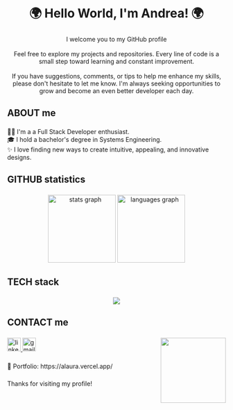 <h1 align="center">🌍 Hello World, I'm Andrea! 🌍</h1>

###

<p align="center">I welcome you to my GitHub profile <br/><br/>
Feel free to explore my projects and repositories. Every line of code is a small step toward learning and constant improvement.<br><br>If you have suggestions, comments, or tips to help me enhance my skills, please don't hesitate to let me know. I'm always seeking opportunities to grow and become an even better developer each day.</p>

###

<h2 align="left">ABOUT me</h2>

###

<p align="left">👩‍💻 I'm a a Full Stack Developer enthusiast.<br>🎓 I hold a bachelor's degree in Systems Engineering.<br>✨ I love finding new ways to create intuitive, appealing, and innovative designs.</p>

###
<!---
<h2 align="left">FEATURED projects</h2>

###

<div align="center">
  <a href="https://github.com/ALauraOliva/space-tourism-website" target="_blank">
    <img width="400" src="https://github-readme-stats-sigma-five.vercel.app/api/pin/?username=ALauraOliva&repo=space-tourism-website&disable_animations=true&theme=onedark&locale=en&hide_border=true"/>  
  </a>
  <a href="https://github.com/ALauraOliva/image-gallery-next" target="_blank">
    <img width="400" src="https://github-readme-stats-sigma-five.vercel.app/api/pin/?username=ALauraOliva&repo=image-gallery-next&disable_animations=true&theme=onedark&locale=en&hide_border=true"/>  
  </a>
  <a href="https://github.com/ALauraOliva/GreenLand" target="_blank">
    <img width="400" src="https://github-readme-stats-sigma-five.vercel.app/api/pin/?username=ALauraOliva&repo=Greenland&disable_animations=true&theme=onedark&locale=en&hide_border=true"/>  
  </a>
  <a href="https://github.com/ALauraOliva/portfolio" target="_blank">
    <img width="400" src="https://github-readme-stats-sigma-five.vercel.app/api/pin/?username=ALauraOliva&repo=portfolio&disable_animations=true&theme=onedark&locale=en&hide_border=true"/>  
  </a>
</div>
--->
 
###

<h2 align="left">GITHUB statistics</h2>

###

<div align="center">
  <img src="https://github-readme-stats.vercel.app/api?username=AlauraOliva&show_icons=true&theme=one_dark_pro&hide_border=true" height="156" alt="stats graph"  />
  <img src="https://github-readme-stats.vercel.app/api/top-langs?username=AlauraOliva&locale=en&hide_title=false&layout=compact&card_width=320&langs_count=8&theme=one_dark_pro&hide_border=true" height="156" alt="languages graph"  />
</div>

<h2 align="left">TECH stack</h2>

###

<p align="center">
  <a href="https://skillicons.dev">
    <img src="https://skillicons.dev/icons?i=js,ts,html,css,react,redux,nodejs,express,sass,nextjs,tailwind,mysql,postgres,sqlite,git,github,java,bootstrap,figma,sequelize,visualstudio,vite,vscode,vercel&perline=12" />
  </a>
</p>
 
###

<h2 align="left">CONTACT me</h2>

###

<img align="right" height="150" src="https://i.imgflip.com/65efzo.gif"  />

<div align="left">
  <a href="https://www.linkedin.com/in/andrea-laura-99604a275/" target="_blank">
    <img src="https://img.shields.io/static/v1?message=LinkedIn&logo=linkedin&label=&color=0077B5&logoColor=white&labelColor=&style=flat" height="31" alt="linkedin logo"  />
  </a>
  <a href="andrea_carol00@hotmail.com" target="_blank">
    <img src="https://img.shields.io/static/v1?message=Mail&logo=gmail&label=&color=D14836&logoColor=white&labelColor=&style=flat" height="31" alt="gmail logo"  />
  </a>
</div>

###

<p align="left">📁 Portfolio: https://alaura.vercel.app/</p>

###

<p align="left">Thanks for visiting my profile!</p>

###
